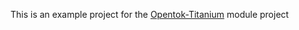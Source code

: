 This is an example project for the [Opentok-Titanium](https://github.com/aoberoi/Opentok-Titanium) module project

